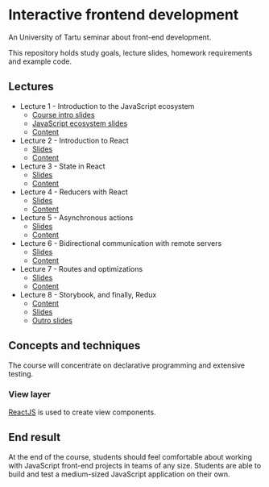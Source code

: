 # Interactive frontend development

An University of Tartu seminar about front-end development.

This repository holds study goals, lecture slides, homework requirements and
example code.

## Lectures

* Lecture 1 - Introduction to the JavaScript ecosystem
  * [Course intro slides](https://urmastalimaa.github.io/interactive-frontend-development/slides/intro.html)
  * [JavaScript ecosystem slides](https://urmastalimaa.github.io/interactive-frontend-development/slides/js_ecosystem.html)
  * [Content](./lecture_1/)
* Lecture 2 - Introduction to React
  * [Slides](https://urmastalimaa.github.io/interactive-frontend-development/slides/react_intro.html)
  * [Content](./lecture_2)
* Lecture 3 - State in React
  * [Slides](https://urmastalimaa.github.io/interactive-frontend-development/slides/react_2.html)
  * [Content](./lecture_3)
* Lecture 4 - Reducers with React
  * [Slides](https://urmastalimaa.github.io/interactive-frontend-development/slides/reducers.html)
  * [Content](./lecture_4)
* Lecture 5 - Asynchronous actions
  * [Slides](https://urmastalimaa.github.io/interactive-frontend-development/slides/asynchronous_actions.html)
  * [Content](./lecture_5)
* Lecture 6 - Bidirectional communication with remote servers
  * [Slides](https://urmastalimaa.github.io/interactive-frontend-development/slides/bidirectional.html)
  * [Content](./lecture_6)
* Lecture 7 - Routes and optimizations
  * [Slides](https://urmastalimaa.github.io/interactive-frontend-development/slides/routes_and_optimizations.html)
  * [Content](./lecture_7)
* Lecture 8 - Storybook, and finally, Redux
  * [Content](./lecture_8)
  * [Slides](https://urmastalimaa.github.io/interactive-frontend-development/slides/react_visual_testing.html)
  * [Outro slides](https://urmastalimaa.github.io/interactive-frontend-development/slides/outro.html)

## Concepts and techniques
The course will concentrate on declarative programming and extensive testing.

### View layer
[ReactJS](https://reactjs.org/) is used to create view components.

## End result
At the end of the course, students should feel comfortable about working with
JavaScript front-end projects in teams of any size. Students are able to build
and test a medium-sized JavaScript application on their own.
